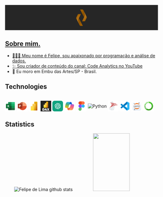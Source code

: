 <div align="center" width="100%">
  <a href="https://github.com/felipelimapereira"><img src="https://raw.githubusercontent.com/felipelimapereira/felipelimapereira/refs/heads/main/Banner_Redme.png" a>
</div>

## Sobre mim.
* 🧑🏻‍💻 Meu nome é Felipe, sou apaixonado por programação e análise de dados.
* ✨ Sou criador de conteúdo do canal: [Code Analytics no YouTube](https://www.youtube.com/@codeanalyticsbr )
* 🧭 Eu moro em Embu das Artes/SP - Brasil.
</div>

## Technologies

<div style="display: inline_block"><br>
  <img align="center" alt="Excel" height="35" width="35" src="https://raw.githubusercontent.com/felipelimapereira/felipelimapereira/41a6244f574854fe2ee113c372291c96b54b5c1c/icons8-excel.svg">
  <img align="center" alt="PowerPoint" height="35" width="35" src="https://raw.githubusercontent.com/felipelimapereira/felipelimapereira/41a6244f574854fe2ee113c372291c96b54b5c1c/icons8-power-point.svg">
  <img align="center" alt="PowerBI" height="35" width="35" src="https://raw.githubusercontent.com/felipelimapereira/felipelimapereira/41a6244f574854fe2ee113c372291c96b54b5c1c/icons8-power-bi-2021.svg">
  <img align="center" alt="Dax" height="35" width="35" src="https://raw.githubusercontent.com/felipelimapereira/felipelimapereira/refs/heads/main/LinguagemDAX.png">
  <img align="center" alt="GPT" height="35" width="35" src="https://raw.githubusercontent.com/felipelimapereira/felipelimapereira/refs/heads/main/chatgpt-icon.webp">
  <img align="center" alt="Copilot" height="35" width="35" src="https://raw.githubusercontent.com/felipelimapereira/felipelimapereira/41a6244f574854fe2ee113c372291c96b54b5c1c/icons8-microsoft-copilot.svg">
  <img align="center" alt="Figma" height="35" width="35" src="https://raw.githubusercontent.com/felipelimapereira/felipelimapereira/41a6244f574854fe2ee113c372291c96b54b5c1c/icons8-figma.svg">
  <img align="center" alt="Python" height="35" width="35" src="https://cdn.jsdelivr.net/gh/devicons/devicon@latest/icons/python/python-original.svg">  
  <img align="center" alt="Sql" height="35" width="35" src="https://raw.githubusercontent.com/felipelimapereira/felipelimapereira/41a6244f574854fe2ee113c372291c96b54b5c1c/icons8-microsoft-sql-server.svg">
  <img align="center" alt="VSCode" height="35" width="35" src="https://raw.githubusercontent.com/felipelimapereira/felipelimapereira/41a6244f574854fe2ee113c372291c96b54b5c1c/icons8-visual-studio-code-2019.svg">
  <img align="center" alt="Jupyter" height="35" width="35" src="https://raw.githubusercontent.com/felipelimapereira/felipelimapereira/refs/heads/main/jupyter_app_icon_161280.png">
  <img align="center" alt="Anaconda" height="35" width="35" src="https://raw.githubusercontent.com/felipelimapereira/felipelimapereira/d6dacc9c0672e02666793b6102af2e2a59f67d62/icons8-anaconda.svg">
</div>

## Statistics

<div align="center">
  <img width="49%" height="190px" src="https://github-readme-stats.vercel.app/api?username=felipelimapereira&show_icons=true&count_private=true&hide_border=true&title_color=A36206&icon_color=A36206&text_color=c9d1d9&bg_color=0d1117" alt="Felipe de Lima github stats" /> 
  <img width="49%" height="190px" src="https://github-readme-stats.vercel.app/api/top-langs/?username=felipelimapereira&layout=compact&hide_border=true&title_color=A36206&text_color=A36206&bg_color=0d1117" />
</div>





